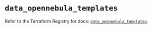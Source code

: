 # `data_opennebula_templates`

Refer to the Terraform Registry for docs: [`data_opennebula_templates`](https://registry.terraform.io/providers/opennebula/opennebula/1.5.0/docs/data-sources/templates).
